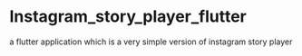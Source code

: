 # Instagram_story_player_flutter
a flutter application which is a very simple version of instagram story player
